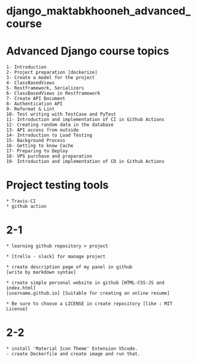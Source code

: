 # django_maktabkhooneh_advanced_course

# Advanced Django course topics
    1- Introduction
    2- Project preparation [dockerize]
    3- Create a model for the project
    4- ClassBasedViews
    5- Restframework, Serializers
    6- ClassBasedViews in Restframework
    7- Create API Document
    8- Authentication API
    9- Reformat & Lint
    10- Test writing with TestCase and PyTest
    11- Introduction and implementation of CI in Github Actions
    12- Creating random data in the database
    13- API access from outside
    14- Introduction to Load Testing
    15- Background Process
    16- Getting to know Cache
    17- Preparing to Deploy
    18- VPS purchase and preparation
    19- Introduction and implementation of CD in Github Actions

# Project testing tools
    * Travis-CI
    * github action


# 2-1
    * learning github repository > project
    
    * [trello - slack] for manage project

    * create description page of my panel in github
    [write by markdown syntax]

    * create simple personal website in github [HTML-CSS-JS and index.html]
    [username.github.io] [Suitable for creating an online resume]

    * Be sure to choose a LICENSE in create repository [like : MIT License]


# 2-2
    * install 'Material Icon Theme' Extension VScode.
    - create Dockerfile and create image and run that.
